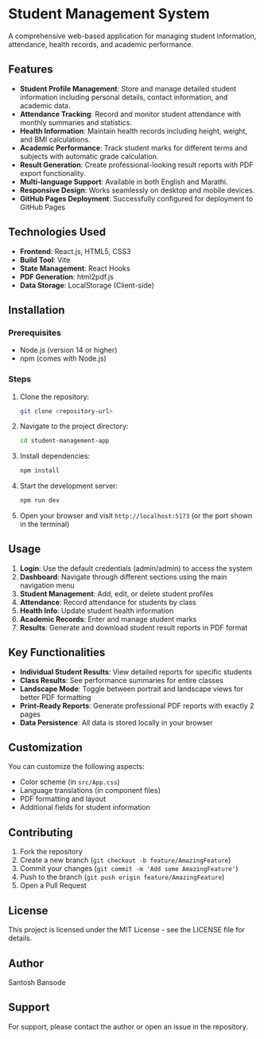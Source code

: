 # Student Management System

A comprehensive web-based application for managing student information, attendance, health records, and academic performance.

## Features

- **Student Profile Management**: Store and manage detailed student information including personal details, contact information, and academic data.
- **Attendance Tracking**: Record and monitor student attendance with monthly summaries and statistics.
- **Health Information**: Maintain health records including height, weight, and BMI calculations.
- **Academic Performance**: Track student marks for different terms and subjects with automatic grade calculation.
- **Result Generation**: Create professional-looking result reports with PDF export functionality.
- **Multi-language Support**: Available in both English and Marathi.
- **Responsive Design**: Works seamlessly on desktop and mobile devices.
- **GitHub Pages Deployment**: Successfully configured for deployment to GitHub Pages

## Technologies Used

- **Frontend**: React.js, HTML5, CSS3
- **Build Tool**: Vite
- **State Management**: React Hooks
- **PDF Generation**: html2pdf.js
- **Data Storage**: LocalStorage (Client-side)

## Installation

### Prerequisites

- Node.js (version 14 or higher)
- npm (comes with Node.js)

### Steps

1. Clone the repository:
   ```bash
   git clone <repository-url>
   ```

2. Navigate to the project directory:
   ```bash
   cd student-management-app
   ```

3. Install dependencies:
   ```bash
   npm install
   ```

4. Start the development server:
   ```bash
   npm run dev
   ```

5. Open your browser and visit `http://localhost:5173` (or the port shown in the terminal)

## Usage

1. **Login**: Use the default credentials (admin/admin) to access the system
2. **Dashboard**: Navigate through different sections using the main navigation menu
3. **Student Management**: Add, edit, or delete student profiles
4. **Attendance**: Record attendance for students by class
5. **Health Info**: Update student health information
6. **Academic Records**: Enter and manage student marks
7. **Results**: Generate and download student result reports in PDF format

## Key Functionalities

- **Individual Student Results**: View detailed reports for specific students
- **Class Results**: See performance summaries for entire classes
- **Landscape Mode**: Toggle between portrait and landscape views for better PDF formatting
- **Print-Ready Reports**: Generate professional PDF reports with exactly 2 pages
- **Data Persistence**: All data is stored locally in your browser

## Customization

You can customize the following aspects:
- Color scheme (in `src/App.css`)
- Language translations (in component files)
- PDF formatting and layout
- Additional fields for student information

## Contributing

1. Fork the repository
2. Create a new branch (`git checkout -b feature/AmazingFeature`)
3. Commit your changes (`git commit -m 'Add some AmazingFeature'`)
4. Push to the branch (`git push origin feature/AmazingFeature`)
5. Open a Pull Request

## License

This project is licensed under the MIT License - see the LICENSE file for details.

## Author

Santosh Bansode

## Support

For support, please contact the author or open an issue in the repository.